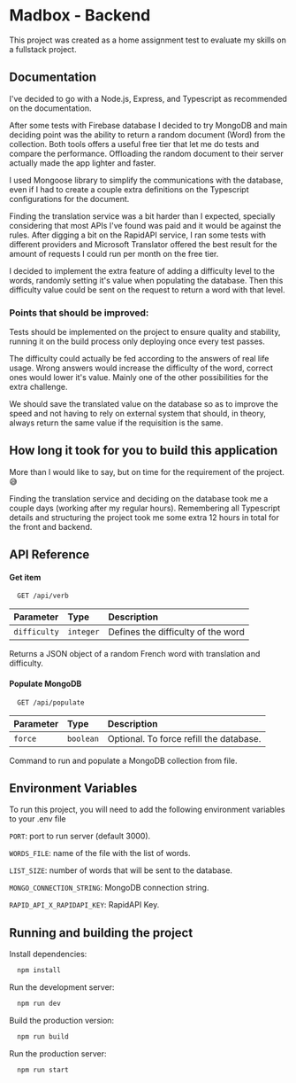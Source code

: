 # Madbox - Backend

This project was created as a home assignment test to evaluate my skills on a fullstack project.

## Documentation

I've decided to go with a Node.js, Express, and Typescript as recommended on the documentation.

After some tests with Firebase database I decided to try MongoDB and main deciding point was the ability to return a random document (Word) from the collection. Both tools offers a useful free tier that let me do tests and compare the performance. Offloading the random document to their server actually made the app lighter and faster.

I used Mongoose library to simplify the communications with the database, even if I had to create a couple extra definitions on the Typescript configurations for the document.

Finding the translation service was a bit harder than I expected, specially considering that most APIs I've found was paid and it would be against the rules. After digging a bit on the RapidAPI service, I ran some tests with different providers and Microsoft Translator offered the best result for the amount of requests I could run per month on the free tier.

I decided to implement the extra feature of adding a difficulty level to the words, randomly setting it's value when populating the database. Then this difficulty value could be sent on the request to return a word with that level.

### Points that should be improved:

Tests should be implemented on the project to ensure quality and stability, running it on the build process only deploying once every test passes.

The difficulty could actually be fed according to the answers of real life usage. Wrong answers would increase the difficulty of the word, correct ones would lower it's value. Mainly one of the other possibilities for the extra challenge.

We should save the translated value on the database so as to improve the speed and not having to rely on external system that should, in theory, always return the same value if the requisition is the same.

## How long it took for you to build this application

More than I would like to say, but on time for the requirement of the project. 😅

Finding the translation service and deciding on the database took me a couple days (working after my regular hours). Remembering all Typescript details and structuring the project took me some extra 12 hours in total for the front and backend.

## API Reference

#### Get item

```http
  GET /api/verb
```

| Parameter    | Type      | Description                        |
| :----------- | :-------- | :--------------------------------- |
| `difficulty` | `integer` | Defines the difficulty of the word |

Returns a JSON object of a random French word with translation and difficulty.

#### Populate MongoDB

```http
  GET /api/populate
```

| Parameter | Type      | Description                             |
| :-------- | :-------- | :-------------------------------------- |
| `force`   | `boolean` | Optional. To force refill the database. |

Command to run and populate a MongoDB collection from file.

## Environment Variables

To run this project, you will need to add the following environment variables to your .env file

`PORT`: port to run server (default 3000).

`WORDS_FILE`: name of the file with the list of words.

`LIST_SIZE`: number of words that will be sent to the database.

`MONGO_CONNECTION_STRING`: MongoDB connection string.

`RAPID_API_X_RAPIDAPI_KEY`: RapidAPI Key.

## Running and building the project

Install dependencies:

```bash
  npm install
```

Run the development server:

```bash
  npm run dev
```

Build the production version:

```bash
  npm run build
```

Run the production server:

```bash
  npm run start
```
